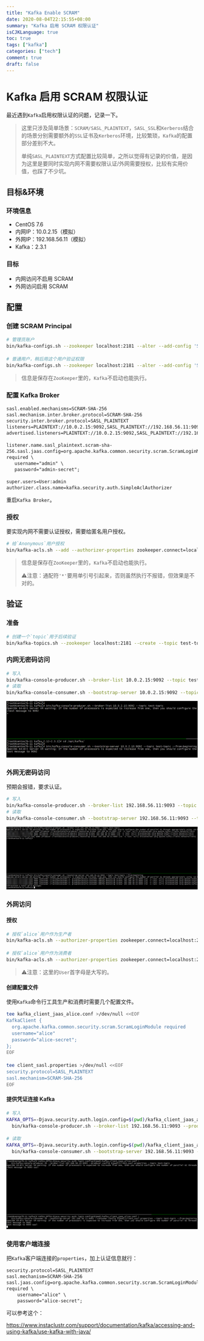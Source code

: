 ```yaml
---
title: "Kafka Enable SCRAM"
date: 2020-08-04T22:15:55+08:00
summary: "Kafka 启用 SCRAM 权限认证"
isCJKLanguage: true
toc: true
tags: ["kafka"]
categories: ["tech"]
comment: true
draft: false
---
```


# Kafka 启用 SCRAM 权限认证

最近遇到`Kafka`启用权限认证的问题，记录一下。

> 这里只涉及简单场景：`SCRAM/SASL_PLAINTEXT`，`SASL_SSL`和`Kerberos`结合的场景分别需要额外的`SSL`证书及`Kerberos`环境，比较繁琐，`Kafka`的配置部分差别不大。
>
> 单纯`SASL_PLAINTEXT`方式配置比较简单，之所以觉得有记录的价值，是因为这里是要同时实现内网不需要权限认证/外网需要授权，比较有实用价值，也踩了不少坑。

## 目标&环境

### 环境信息

- CentOS 7.6
- 内网IP：10.0.2.15（模拟）
- 外网IP：192.168.56.11（模拟）
- Kafka：2.3.1

### 目标

- 内网访问不启用 SCRAM
- 外网访问启用 SCRAM

## 配置

### 创建 SCRAM Principal

```bash
# 管理员账户
bin/kafka-configs.sh --zookeeper localhost:2181 --alter --add-config 'SCRAM-SHA-256=[password=admin-secret],SCRAM-SHA-512=[password=admin-secret]' --entity-type users --entity-name admin

# 普通用户，稍后用这个用户验证权限
bin/kafka-configs.sh --zookeeper localhost:2181 --alter --add-config 'SCRAM-SHA-256=[iterations=8192,password=alice-secret],SCRAM-SHA-512=[password=alice-secret]' --entity-type users --entity-name alice
```

> 信息是保存在`ZooKeeper`里的，`Kafka`不启动也能执行。

### 配置 Kafka Broker 

```properties
sasl.enabled.mechanisms=SCRAM-SHA-256
sasl.mechanism.inter.broker.protocol=SCRAM-SHA-256
security.inter.broker.protocol=SASL_PLAINTEXT
listeners=PLAINTEXT://10.0.2.15:9092,SASL_PLAINTEXT://192.168.56.11:9093
advertised.listeners=PLAINTEXT://10.0.2.15:9092,SASL_PLAINTEXT://192.168.56.11:9093

listener.name.sasl_plaintext.scram-sha-256.sasl.jaas.config=org.apache.kafka.common.security.scram.ScramLoginModule required \
   username="admin" \
   password="admin-secret";

super.users=User:admin
authorizer.class.name=kafka.security.auth.SimpleAclAuthorizer
```

重启`Kafka Broker`。

### 授权

要实现内网不需要认证授权，需要给匿名用户授权。

```bash
# 给`Anonymous`用户授权
bin/kafka-acls.sh --add --authorizer-properties zookeeper.connect=localhost:2181 --allow-principal User:ANONYMOUS --allow-host '*' --operation All --topic '*' --group '*'
```

> 信息是保存在`ZooKeeper`里的，`Kafka`不启动也能执行。
>
> ⚠️注意：通配符`'*'`要用单引号引起来，否则虽然执行不报错，但效果是不对的。



## 验证

### 准备

```bash
# 创建一个`topic`用于后续验证
bin/kafka-topics.sh --zookeeper localhost:2181 --create --topic test-topic --partitions 1  --replication-factor 1
```

### 内网无密码访问

```bash
# 写入
bin/kafka-console-producer.sh --broker-list 10.0.2.15:9092 --topic test-topic
# 读取
bin/kafka-console-consumer.sh --bootstrap-server 10.0.2.15:9092 --topic test-topic --from-beginning
```

![Access-Plaintext](/images/kafka_plain_1.png)



### 外网无密码访问

预期会报错，要求认证。

```bash
# 写入
bin/kafka-console-producer.sh --broker-list 192.168.56.11:9093 --topic test-topic
# 读取
bin/kafka-console-consumer.sh --bootstrap-server 192.168.56.11:9093 --topic test-topic --from-beginning
```

![Access-SASL-without-principal](/images/kafka_plain_2.png)



### 外网访问

#### 授权

```bash
# 授权`alice`用户作为生产者
bin/kafka-acls.sh --authorizer-properties zookeeper.connect=localhost:2181 --add --allow-principal User:alice --producer --topic test-topic

# 授权`alice`用户作为消费者
bin/kafka-acls.sh --authorizer-properties zookeeper.connect=localhost:2181 --add --allow-principal User:alice --consumer --topic test-topic --group '*'
```

> ⚠️注意：这里的`User`首字母是大写的。

#### 创建配置文件

使用`Kafka`命令行工具生产和消费时需要几个配置文件。

```bash
tee kafka_client_jaas_alice.conf >/dev/null <<EOF
KafkaClient {
  org.apache.kafka.common.security.scram.ScramLoginModule required
  username="alice"
  password="alice-secret";
};
EOF

tee client_sasl.properties >/dev/null <<EOF
security.protocol=SASL_PLAINTEXT
sasl.mechanism=SCRAM-SHA-256
EOF
```

#### 提供凭证连接 Kafka

```bash
# 写入
KAFKA_OPTS=-Djava.security.auth.login.config=$(pwd)/kafka_client_jaas_alice.conf \
  bin/kafka-console-producer.sh --broker-list 192.168.56.11:9093 --producer.config $(pwd)/client_sasl.properties --topic test-topic

# 读取
KAFKA_OPTS=-Djava.security.auth.login.config=$(pwd)/kafka_client_jaas_alice.conf \
  bin/kafka-console-consumer.sh --bootstrap-server 192.168.56.11:9093 --consumer.config $(pwd)/client_sasl.properties --topic test-topic --from-beginning
```

![Access-SASL-with-principal](/images/kafka_sasl_1.png)

### 使用客户端连接

把`Kafka`客户端连接的`properties`，加上认证信息就行：

```properties
security.protocol=SASL_PLAINTEXT
sasl.mechanism=SCRAM-SHA-256
sasl.jaas.config=org.apache.kafka.common.security.scram.ScramLoginModule required \
    username="alice" \
    password="alice-secret";
```

可以参考这个：

https://www.instaclustr.com/support/documentation/kafka/accessing-and-using-kafka/use-kafka-with-java/

